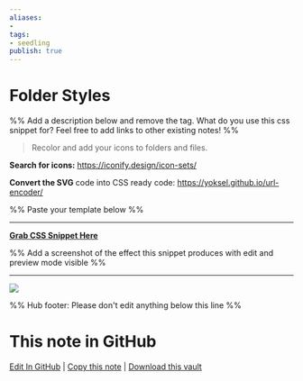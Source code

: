 ```yaml
---
aliases: 
- 
tags:
- seedling
publish: true
---
```


# Folder Styles

%% Add a description below and remove the tag. What do you use this css snippet for? Feel free to add links to other existing notes! %% 
> Recolor and add your icons to folders and files.

**Search for icons:** https://iconify.design/icon-sets/

**Convert the SVG** code into CSS ready code: https://yoksel.github.io/url-encoder/

%% Paste your template below %%

---
[**Grab CSS Snippet Here**](https://github.com/SlRvb/Obsidian--ITS-Theme/blob/main/S%20-%20Folder%20Styles.css)

%% Add a screenshot of the effect this snippet produces with edit and preview mode visible %%

---
[![](https://raw.githubusercontent.com/SlRvb/Obsidian--ITS-Theme/main/Images/Folder-Styles-Snippet.png)](https://raw.githubusercontent.com/SlRvb/Obsidian--ITS-Theme/main/Images/Folder-Styles-Snippet.png)

%% Hub footer: Please don't edit anything below this line %%

# This note in GitHub

<span class="git-footer">[Edit In GitHub](https://github.dev/obsidian-community/obsidian-hub/blob/main/02%20-%20Community%20Expansions/02.05%20All%20Community%20Expansions/CSS%20Snippets/Folder%20Styles%20%28SlRvb%29.md "git-hub-edit-note") | [Copy this note](https://raw.githubusercontent.com/obsidian-community/obsidian-hub/main/02%20-%20Community%20Expansions/02.05%20All%20Community%20Expansions/CSS%20Snippets/Folder%20Styles%20%28SlRvb%29.md "git-hub-copy-note") | [Download this vault](https://github.com/obsidian-community/obsidian-hub/archive/refs/heads/main.zip "git-hub-download-vault") </span>
